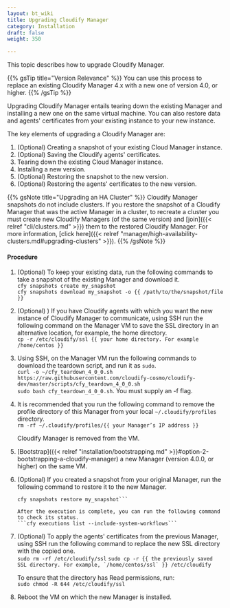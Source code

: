 ```yaml
---
layout: bt_wiki
title: Upgrading Cloudify Manager
category: Installation
draft: false
weight: 350

---
```


This topic describes how to upgrade Cloudify Manager.

{{% gsTip title="Version Relevance" %}}
You can use this process to replace an existing Cloudify Manager 4.x with a new one of version 4.0, or higher.
{{% /gsTip %}}

Upgrading Cloudify Manager entails tearing down the existing Manager and installing a new one on the same virtual machine. You can also restore data and agents' certificates from your existing instance to your new instance. 

The key elements of upgrading a Cloudify Manager are:

1. (Optional) Creating a snapshot of your existing Cloud Manager instance.
2. (Optional) Saving the Cloudify agents' certificates.
3. Tearing down the existing Cloud Manager instance.
4. Installing a new version.
5. (Optional) Restoring the snapshot to the new version.
6. (Optional) Restoring the agents' certificates to the new version.

{{% gsNote title="Upgrading an HA Cluster" %}}
Cloudify Manager snapshots do not include clusters. If you restore the snapshot of a Cloudify Manager that was the active Manager in a cluster, to recreate a cluster you must create new Cloudify Managers (of the same version) and [join]({{< relref "cli/clusters.md" >}}) them to the restored Cloudify Manager. For more information, [click here]({{< relref "manager/high-availability-clusters.md#upgrading-clusters" >}}).
{{% /gsNote %}}

#### Procedure

1. (Optional) To keep your existing data, run the following commands to take a snapshot of the existing Manager and download it.      
      ```cfy snapshots create my_snapshot```<br>
      ```cfy snapshots download my_snapshot -o {{ /path/to/the/snapshot/file }}```
     
2. (Optional) ) If you have Cloudify agents with which you want the new instance of Cloudify Manager to communicate, using SSH run the following command on the Manager VM to save the SSL directory in an alternative location, for example, the home directory.      
      ```cp -r /etc/cloudify/ssl {{ your home directory. For example /home/centos }}```

3. Using SSH, on the Manager VM run the following commands to download the teardown script, and run it as `sudo`.      
      ```curl -o ~/cfy_teardown_4_0_0.sh https://raw.githubusercontent.com/cloudify-cosmo/cloudify-dev/master/scripts/cfy_teardown_4_0_0.sh```<br>
      ```sudo bash cfy_teardown_4_0_0.sh```. You must supply an -f flag.

4. It is recommended that you run the following command to remove the profile directory of this Manager from your local `~/.cloudify/profiles` directory.      
      ```rm -rf ~/.cloudify/profiles/{{ your Manager’s IP address }}```

      Cloudify Manager is removed from the VM.

5. [Bootstrap]({{< relref "installation/bootstrapping.md" >}}#option-2-bootstrapping-a-cloudify-manager) a new Manager (version 4.0.0, or higher) on the same VM.

6. (Optional) If you created a snapshot from your original Manager, run the following command to restore it to the new Manager.      
      ```cfy snapshots upload {{ /path/to/the/snapshot/file }} --snapshot-id my_snapshot
      cfy snapshots restore my_snapshot```

      After the execution is complete, you can run the following command to check its status.   
      ```cfy executions list --include-system-workflows```

7. (Optional) To apply the agents' certificates from the previous Manager, using SSH run the following command to replace the new SSL directory with the copied one.      
      ```sudo rm -rf /etc/cloudify/ssl```
      ```sudo cp -r {{ the previously saved SSL directory. For example, `/home/centos/ssl` }} /etc/cloudify```   

      To ensure that the directory has Read permissions, run:   
      ```sudo chmod -R 644 /etc/cloudify/ssl```

8. Reboot the VM on which the new Manager is installed.








